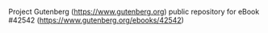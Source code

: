 Project Gutenberg (https://www.gutenberg.org) public repository for eBook #42542 (https://www.gutenberg.org/ebooks/42542)
